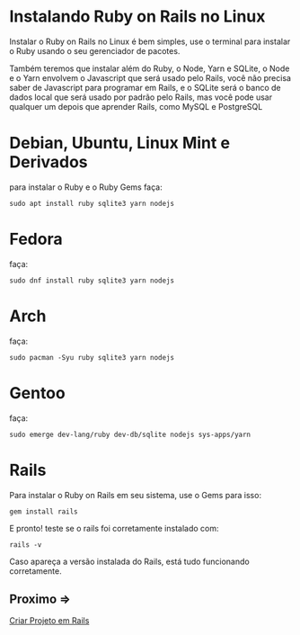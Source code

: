 # Instalando Ruby on Rails no Linux

Instalar o Ruby on Rails no Linux é bem simples, use o terminal para instalar o Ruby usando o seu gerenciador de pacotes.

Também teremos que instalar além do Ruby, o Node, Yarn e SQLite, o Node e o Yarn envolvem o Javascript que será usado pelo Rails, você não precisa saber de Javascript para programar em Rails, e o SQLite será o banco de dados local que será usado por padrão pelo Rails, mas você pode usar qualquer um depois que aprender Rails, como MySQL e PostgreSQL

# Debian, Ubuntu, Linux Mint e Derivados

para instalar o Ruby e o Ruby Gems faça:

``sudo apt install ruby sqlite3 yarn nodejs``

# Fedora

faça:

``sudo dnf install ruby sqlite3 yarn nodejs``

# Arch

faça:

``sudo pacman -Syu ruby sqlite3 yarn nodejs``

# Gentoo

faça:

``sudo emerge dev-lang/ruby dev-db/sqlite nodejs sys-apps/yarn``

# Rails

Para instalar o Ruby on Rails em seu sistema, use o Gems para isso:

``gem install rails``

E pronto! teste se o rails foi corretamente instalado com:

``rails -v``

Caso apareça a versão instalada do Rails, está tudo funcionando corretamente.

## Proximo =>

[Criar Projeto em Rails](./1-criar-projeto.md)
